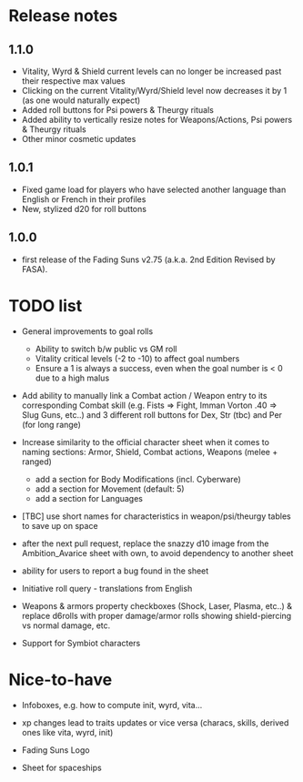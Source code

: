 # Release notes

## 1.1.0
- Vitality, Wyrd & Shield current levels can no longer be increased past their respective max values
- Clicking on the current Vitality/Wyrd/Shield level now decreases it by 1 (as one would naturally expect)
- Added roll buttons for Psi powers & Theurgy rituals
- Added ability to vertically resize notes for Weapons/Actions, Psi powers & Theurgy rituals
- Other minor cosmetic updates

## 1.0.1
- Fixed game load for players who have selected another language than English or French in their profiles
- New, stylized d20 for roll buttons

## 1.0.0
- first release of the Fading Suns v2.75 (a.k.a. 2nd Edition Revised by FASA).

# TODO list

- General improvements to goal rolls
  - Ability to switch b/w public vs GM roll
  - Vitality critical levels (-2 to -10) to affect goal numbers
  - Ensure a 1 is always a success, even when the goal number is < 0 due to a high malus

- Add ability to manually link a Combat action / Weapon entry to its corresponding Combat skill (e.g. Fists => Fight, Imman Vorton .40 => Slug Guns, etc..) and 3 different roll buttons for Dex, Str (tbc) and Per (for long range)

- Increase similarity to the official character sheet when it comes to naming sections: Armor, Shield, Combat actions, Weapons (melee + ranged)
  - add a section for Body Modifications (incl. Cyberware)
  - add a section for Movement (default: 5)
  - add a section for Languages

- [TBC] use short names for characteristics in weapon/psi/theurgy tables to save up on space

- after the next pull request, replace the snazzy d10 image from the Ambition_Avarice sheet with own, to avoid dependency to another sheet

- ability for users to report a bug found in the sheet

- Initiative roll query - translations from English

- Weapons & armors property checkboxes (Shock, Laser, Plasma, etc..) & replace d6rolls with proper damage/armor rolls showing shield-piercing vs normal damage, etc.

- Support for Symbiot characters

# Nice-to-have
- Infoboxes, e.g. how to compute init, wyrd, vita...

- xp changes lead to traits updates or vice versa (characs, skills, derived ones like vita, wyrd, init)

- Fading Suns Logo

- Sheet for spaceships